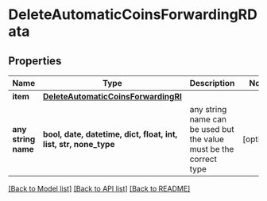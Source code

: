 # DeleteAutomaticCoinsForwardingRData


## Properties
Name | Type | Description | Notes
------------ | ------------- | ------------- | -------------
**item** | [**DeleteAutomaticCoinsForwardingRI**](DeleteAutomaticCoinsForwardingRI.md) |  | 
**any string name** | **bool, date, datetime, dict, float, int, list, str, none_type** | any string name can be used but the value must be the correct type | [optional]

[[Back to Model list]](../README.md#documentation-for-models) [[Back to API list]](../README.md#documentation-for-api-endpoints) [[Back to README]](../README.md)


